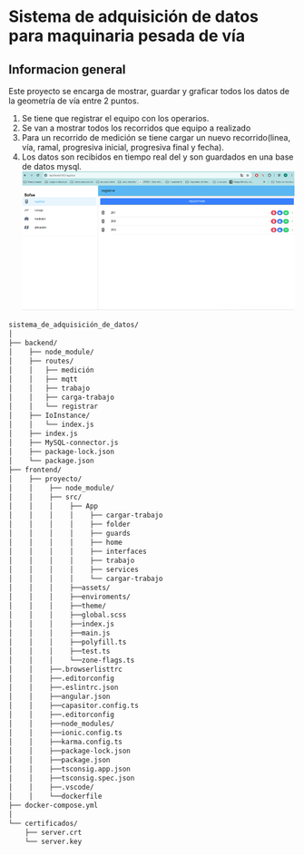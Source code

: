 # Sistema de adquisición de datos para maquinaria pesada de vía
## Informacion general
Este proyecto se encarga de mostrar, guardar y graficar todos los datos de la geometría de vía entre 2 puntos.
1. Se tiene que registrar el equipo con los operarios.
2. Se van a mostrar todos los recorridos que equipo a realizado
3. Para un recorrido de medición se tiene cargar un nuevo recorrido(linea, vía, ramal, progresiva inicial, progresiva final y fecha).
4. Los datos son recibidos en tiempo real del y son guardados en una base de datos mysql.
![alt text](image.png)
```
sistema_de_adquisición_de_datos/
│
├── backend/
│    ├── node_module/
│    ├── routes/
│    │   ├── medición
│    │   ├── mqtt
│    │   ├── trabajo
│    │   ├── carga-trabajo 
│    │   └── registrar
│    ├── IoInstance/   
│    │   └── index.js  
│    ├── index.js   	
│    ├── MySQL-connector.js
│    ├── package-lock.json
│    └── package.json
├── frontend/
│    ├── proyecto/
│    │    ├── node_module/
│    │    ├── src/
│    │    │    ├── App
│    │    │    │    ├── cargar-trabajo
│    │    │    │    ├── folder
│    │    │    │    ├── guards
│    │    │    │    ├── home
│    │    │    │    ├── interfaces
│    │    │    │    ├── trabajo
│    │    │    │    ├── services
│    │    │    │    └── cargar-trabajo
│    │    │    ├──assets/
│    │    │    ├──enviroments/
│    │    │    ├──theme/
│    │    │    ├──global.scss
│    │    │    ├──index.js
│    │    │    ├──main.js
│    │    │    ├──polyfill.ts
│    │    │    ├──test.ts
│    │    │    └──zone-flags.ts
│    │    ├──.browserlisttrc
│    │    ├──.editorconfig
│    │    ├──.eslintrc.json      
│    │    ├──angular.json
│    │    ├──capasitor.config.ts
│    │    ├──.editorconfig
│    │    ├──node_modules/
│    │    ├──ionic.config.ts
│    │    ├──karma.config.ts
│    │    ├──package-lock.json
│    │    ├──package.json  
│    │    ├──tsconsig.app.json
│    │    ├──tsconsig.spec.json          
│    │    ├──.vscode/
│    │    └──dockerfile 
├── docker-compose.yml
│
└── certificados/
    ├── server.crt
    └── server.key

```



